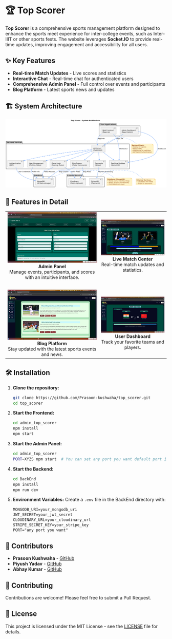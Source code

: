 # 🏆 Top Scorer

**Top Scorer** is a comprehensive sports management platform designed to enhance the sports meet experience for inter-college events, such as Inter-IIIT or other sports fests. The website leverages **Socket.IO** to provide real-time updates, improving engagement and accessibility for all users.

## ✨ Key Features

- **Real-time Match Updates** - Live scores and statistics
- **Interactive Chat** - Real-time chat for authenticated users
- **Comprehensive Admin Panel** - Full control over events and participants
- **Blog Platform** - Latest sports news and updates

## 🏗️ System Architecture

![Top Scorer Architecture](top_Scorrer.png)

## 🚀 Features in Detail

<div align="center">

<table>
  <tr>
    <td align="center">
      <img src="IMGs/Admin.png" alt="Admin Panel" width="300"/><br>
      <b>Admin Panel</b><br>
      Manage events, participants, and scores with an intuitive interface.
    </td>
    <td align="center">
      <img src="IMGs/Crick.png" alt="Cricket UI" width="300"/><br>
      <b>Live Match Center</b><br>
      Real-time match updates and statistics.
    </td>
  </tr>
  <tr><td height="20"></td></tr> <!-- Spacer row -->

  <tr>
    <td align="center">
      <img src="IMGs/Blog.png" alt="Blog Page" width="300"/><br>
      <b>Blog Platform</b><br>
      Stay updated with the latest sports events and news.
    </td>
    <td align="center">
      <img src="IMGs/Match.png" alt="Match UI" width="300"/><br>
      <b>User Dashboard</b><br>
      Track your favorite teams and players.
    </td>
  </tr>
</table>

</div>


## 🛠️ Installation

1. **Clone the repository:**
   ```bash
   git clone https://github.com/Prasoon-kushwaha/top_scorer.git
   cd top_scorer
   ```

2. **Start the Frontend:**
   ```bash
   cd admin_top_scorer
   npm install
   npm start
   ```

3. **Start the Admin Panel:**
   ```bash
   cd admin_top_scorer
   PORT=XYZS npm start  # You can set any port you want default port is 3001
   ```

4. **Start the Backend:**
   ```bash
   cd BackEnd
   npm install
   npm run dev
   ```

5. **Environment Variables:**
   Create a `.env` file in the BackEnd directory with:
   ```
   MONGODB_URI=your_mongodb_uri
   JWT_SECRET=your_jwt_secret
   CLOUDINARY_URL=your_cloudinary_url
   STRIPE_SECRET_KEY=your_stripe_key
   PORT="any port you want"
   ```

## 👥 Contributors
- **Prasoon Kushwaha** - [GitHub](https://github.com/Prasoon-kushwaha)
- **Piyush Yadav** - [GitHub](https://github.com/piy3)
- **Abhay Kumar** - [GitHub](https://github.com/Abhay2004Kumar)

## 🤝 Contributing
Contributions are welcome! Please feel free to submit a Pull Request.

## 📄 License
This project is licensed under the MIT License - see the [LICENSE](LICENSE) file for details.
